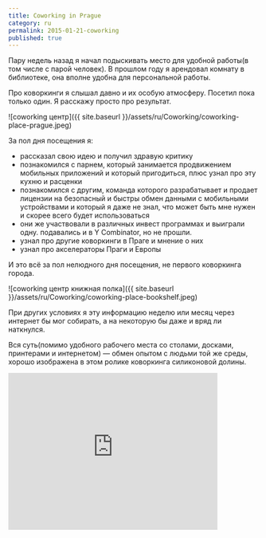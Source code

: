 ```yaml
---
title: Coworking in Prague
category: ru
permalink: 2015-01-21-coworking
published: true
---
```

Пару недель назад я начал подыскивать место для удобной работы(в том числе с парой человек). В прошлом году я арендовал комнату в библиотеке, она вполне удобна для персональной работы. 

Про коворкинги я слышал давно и их особую атмосферу. Посетил пока только один. Я расскажу просто про результат.

![coworking центр]({{ site.baseurl }}/assets/ru/Coworking/coworking-place-prague.jpeg)

За пол дня посещения я:

* рассказал свою идею и получил здравую критику
* познакомился с парнем, который занимается продвижением мобильных приложений и который пригодиться, плюс узнал про эту кухню и расценки
* познакомился с другим, команда которого разрабатывает и продает лицензии на безопасный и быстры обмен данными с мобильными устройствами и который я даже не знал, что может быть мне нужен и скорее всего будет использоваться
* они же участвовали в различных инвест программах и выиграли одну. подавались и в Y Combinator, но не прошли.
* узнал про другие коворкинги в Праге и мнение о них
* узнал про акселераторы Праги и Европы

И это всё за пол нелюдного дня посещения, не первого коворкинга города.

![coworking центр книжная полка]({{ site.baseurl }}/assets/ru/Coworking/coworking-place-bookshelf.jpeg)

При других условиях я эту информацию неделю или месяц через интернет бы мог собирать, а на некоторую бы даже и вряд ли наткнулся.

Вся суть(помимо удобного рабочего места со столами, досками, принтерами и интернетом) — обмен опытом с людьми той же среды, хорошо изображена в этом ролике коворкинга силиконовой долины.

<iframe width="420" height="315" src="http://www.youtube.com/embed/mcg2By317ZI" frameborder="0" allowfullscreen></iframe>

